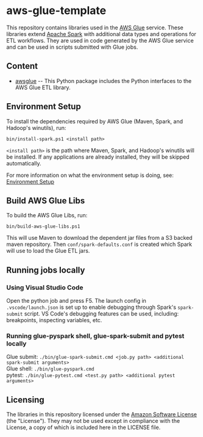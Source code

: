 # aws-glue-template
This repository contains libraries used in the [AWS Glue](https://aws.amazon.com/glue) service. These libraries extend [Apache Spark](https://spark.apache.org/) with additional data types and operations for ETL workflows. They are used in code generated by the AWS Glue service and can be used in scripts submitted with Glue jobs. 

## Content

- [awsglue](awsglue) -- This Python package includes the Python interfaces to the AWS Glue ETL library.

## Environment Setup
To install the dependencies required by AWS Glue (Maven, Spark, and Hadoop's winutils), run:

```
bin/install-spark.ps1 <install path>
```

`<install path>` is the path where Maven, Spark, and Hadoop's winutils will be installed. If any applications are already installed, they will be skipped automatically.

For more information on what the environment setup is doing, see: [Environment Setup](docs/environment-setup.md)

## Build AWS Glue Libs
To build the AWS Glue Libs, run:

```
bin/build-aws-glue-libs.ps1
```

This will use Maven to download the dependent jar files from a S3 backed maven repository. Then `conf/spark-defaults.conf` is created which Spark will use to load the Glue ETL jars.

## Running jobs locally

### Using Visual Studio Code
Open the python job and press F5. The launch config in `.vscode/launch.json` is set up to enable debugging through Spark's `spark-submit` script. VS Code's debugging features can be used, including: breakpoints, inspecting variables, etc.

### Running glue-pyspark shell, glue-spark-submit and pytest locally
Glue submit: `./bin/glue-spark-submit.cmd <job.py path> <additional spark-submit arguments>`  
Glue shell: `./bin/glue-pyspark.cmd`  
pytest: `./bin/glue-pytest.cmd <test.py path> <additional pytest arguments>`  

## Licensing
The libraries in this repository licensed under the [Amazon Software License](http://aws.amazon.com/asl/) (the "License"). They may not be used except in compliance with the License, a copy of which is included here in the LICENSE file.
